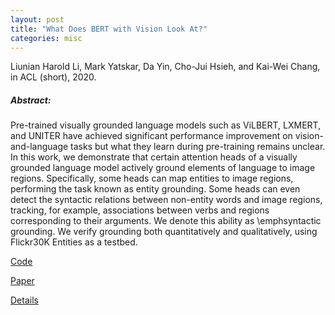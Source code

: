 ```yaml
---
layout: post
title: "What Does BERT with Vision Look At?"
categories: misc
---
```


Liunian Harold Li, Mark Yatskar, Da Yin, Cho-Jui Hsieh, and Kai-Wei Chang, in ACL (short), 2020.


##### Abstract: 



Pre-trained visually grounded language models such as ViLBERT, LXMERT, and UNITER have achieved significant performance improvement on vision-and-language tasks but what they learn during pre-training remains unclear. In this work, we demonstrate that certain attention heads of a visually grounded language model actively ground elements of language to image regions. Specifically, some heads can map entities to image regions, performing the task known as entity grounding. Some heads can even detect the syntactic relations between non-entity words and image regions, tracking, for example, associations between verbs and regions corresponding to their arguments. We denote this ability as \emphsyntactic grounding. We verify grounding both quantitatively and qualitatively, using Flickr30K Entities as a testbed.

[Code](https://github.com/uclanlp/visualbert)


[Paper](http://web.cs.ucla.edu/~kwchang/documents/pdf/li2020what.pdf)


[Details](http://web.cs.ucla.edu/~kwchang/bibliography/li2020what/)





